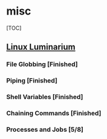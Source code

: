 # misc

[TOC]

## [Linux Luminarium](https://pwn.college/linux-luminarium/)

### File Globbing [Finished]

### Piping [Finished]

### Shell Variables [Finished]

### Chaining Commands [Finished]

### Processes and Jobs [5/8]
